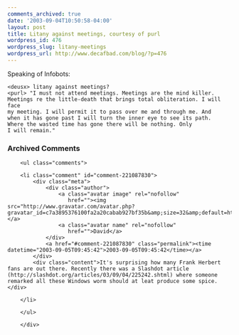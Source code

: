 ```yaml
---
comments_archived: true
date: '2003-09-04T10:50:58-04:00'
layout: post
title: Litany against meetings, courtesy of purl
wordpress_id: 476
wordpress_slug: litany-meetings
wordpress_url: http://www.decafbad.com/blog/?p=476
---
```

Speaking of Infobots:

    <deusx> litany against meetings?
    <purl> "I must not attend meetings. Meetings are the mind killer.
    Meetings re the little-death that brings total obliteration. I will face 
    my meeting. I will permit it to pass over me and through me. And 
    when it has gone past I will turn the inner eye to see its path. 
    Where the wasted time has gone there will be nothing. Only 
    I will remain."

<div id="comments" class="comments archived-comments">
            <h3>Archived Comments</h3>
            
        <ul class="comments">
            
        <li class="comment" id="comment-221087830">
            <div class="meta">
                <div class="author">
                    <a class="avatar image" rel="nofollow" 
                       href=""><img src="http://www.gravatar.com/avatar.php?gravatar_id=c7a3895376100fa2a20cabab927bf35b&amp;size=32&amp;default=http://mediacdn.disqus.com/1320279820/images/noavatar32.png"/></a>
                    <a class="avatar name" rel="nofollow" 
                       href="">David</a>
                </div>
                <a href="#comment-221087830" class="permalink"><time datetime="2003-09-05T09:45:42">2003-09-05T09:45:42</time></a>
            </div>
            <div class="content">It's surprising how many Frank Herbert fans are out there. Recently there was a Slashdot article (http://slashdot.org/articles/03/09/04/225242.shtml) where someone remarked all these Windows worm should at leat produce some spice.</div>
            
        </li>
    
        </ul>
    
        </div>
    